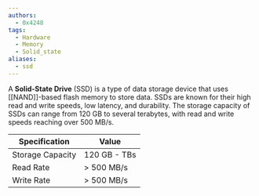 ```yaml
---
authors: 
  - 0x4248
tags:
  - Hardware
  - Memory
  - Solid_state
aliases:
  - ssd
---
```

A **Solid-State Drive** (SSD) is a type of data storage device that uses [[NAND]]-based flash memory to store data. SSDs are known for their high read and write speeds, low latency, and durability. The storage capacity of SSDs can range from 120 GB to several terabytes, with read and write speeds reaching over 500 MB/s.

| Specification         | Value          |
|-----------------------|----------------|
| Storage Capacity       | 120 GB - TBs   |
| Read Rate              | > 500 MB/s     |
| Write Rate             | > 500 MB/s     |
